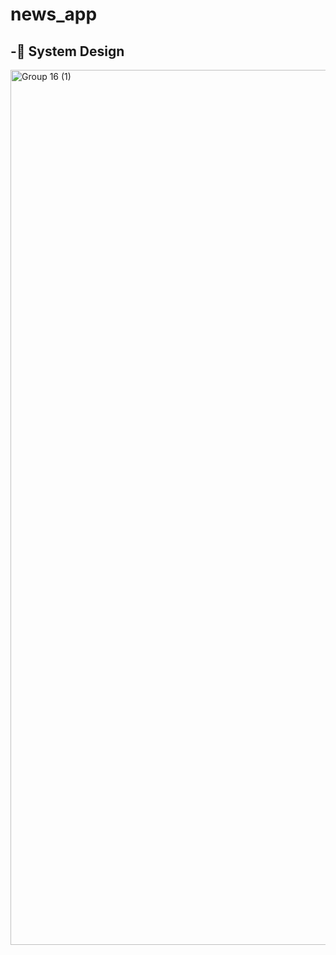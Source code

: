 # news_app

## -📰 System  Design 


<img width="1400" alt="Group 16 (1)" src="https://github.com/user-attachments/assets/235d5534-6826-448d-abca-05ab50b2ae6c" />
